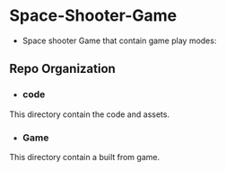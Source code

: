 # Space-Shooter-Game

- Space shooter Game that contain game play modes:
 




## Repo Organization

- ### code

This directory contain the code and assets.


- ### Game
This directory contain a built from game.
